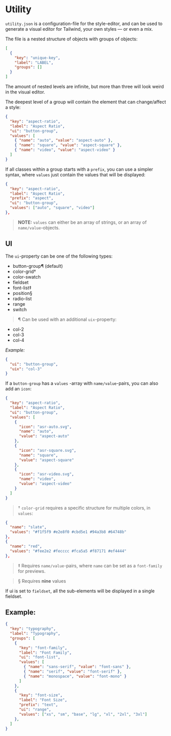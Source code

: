 # Utility

`utility.json` is a configuration-file for the style-editor, and can be used to generate a visual editor for Tailwind, your own styles — or even a mix.

The file is a nested structure of objects with groups of objects:

```json
[
  {
    "key": "unique-key",
    "label": "LABEL",
    "groups": []
  }
]
```

The amount of nested levels are infinite, but more than three will look weird in the visual editor.

The deepest level of a group will contain the element that can change/affect a style:


```json
{
  "key": "aspect-ratio",
  "label": "Aspect Ratio",
  "ui": "button-group",
  "values": [
    { "name": "auto", "value": "aspect-auto" },
    { "name": "square", "value": "aspect-square" },
    { "name": "video", "value": "aspect-video" }
  ]
}
```

If all classes within a group starts with a `prefix`, you can use a simpler syntax, where `values` just contain the values that will be displayed:

```json
{
  "key": "aspect-ratio",
  "label": "Aspect Ratio",
  "prefix": "aspect",
  "ui": "button-group",
  "values": ["auto", "square", "video"]
},
```

> **NOTE:** `values` can either be an array of strings, or an array of `name/value`-objects.


## UI
The `ui`-property can be one of the following types:

- button-group¶ (default)
- color-grid†
- color-swatch
- fieldset
- font-list‡
- position§
- radio-list
- range
- switch

> ¶ Can be used with an additional `uix`-property:

- col-2
- col-3
- col-4

_Example:_

```json
{
  "ui": "button-group",
  "uix": "col-3"
}
```

If a `button-group` has a `values` -array with `name/value`-pairs, you can also add an `icon`:

```json
{
  "key": "aspect-ratio",
  "label": "Aspect Ratio",
  "ui": "button-group",
  "values": [
    {
      "icon": "asr-auto.svg",
      "name": "auto",
      "value": "aspect-auto"
    },
    {
      "icon": "asr-square.svg",
      "name": "square",
      "value": "aspect-square"
    },
    {
      "icon": "asr-video.svg",
      "name": "video",
      "value": "aspect-video"
    }
  ]
}
```

> † `color-grid` requires a specific structure for multiple colors, in `values`:
```json
{
  "name": "slate",
  "values": "#f1f5f9 #e2e8f0 #cbd5e1 #94a3b8 #64748b"
},
{
  "name": "red",
  "values": "#fee2e2 #fecccc #fca5a5 #f87171 #ef4444"
},
```
> ‡ Requires `name/value`-pairs, where `name` can be set as a `font-family` for previews.

> § Requires **nine** values

If ui is set to `fieldset`, all the sub-elements will be displayed in a single fieldset.

## Example:

```json
{
  "key": "typography",
  "label": "Typography",
  "groups": [
    {
      "key": "font-family",
      "label": "Font Family",
      "ui": "font-list",
      "values": [
        { "name": "sans-serif", "value": "font-sans" },
        { "name": "serif", "value": "font-serif" },
        { "name": "monospace", "value": "font-mono" }
      ]
    },
    {
      "key": "font-size",
      "label": "Font Size",
      "prefix": "text",
      "ui": "range",
      "values": ["xs", "sm", "base", "lg", "xl", "2xl", "3xl"]
    },
  ]
}
```